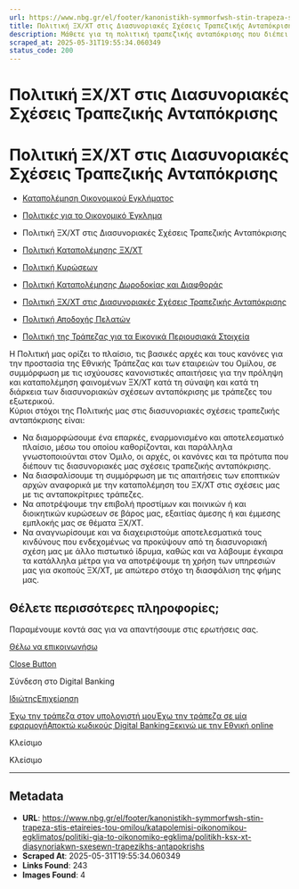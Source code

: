 ```yaml
---
url: https://www.nbg.gr/el/footer/kanonistikh-symmorfwsh-stin-trapeza-stis-etaireies-tou-omilou/katapolemisi-oikonomikou-egklimatos/politiki-gia-to-oikonomiko-egklima/politikh-ksx-xt-diasynoriakwn-sxesewn-trapezikhs-antapokrishs
title: Πολιτική ΞΧ/ΧΤ στις Διασυνοριακές Σχέσεις Τραπεζικής Ανταπόκρισης
description: Μάθετε για τη πολιτική τραπεζικής ανταπόκρισης που διέπει την Εθνική Τράπεζα. Βρείτε περισσότερες πληροφορίες στο site!
scraped_at: 2025-05-31T19:55:34.060349
status_code: 200
---
```


# Πολιτική ΞΧ/ΧΤ στις Διασυνοριακές Σχέσεις Τραπεζικής Ανταπόκρισης

# Πολιτική ΞΧ/ΧΤ στις Διασυνοριακές Σχέσεις Τραπεζικής Ανταπόκρισης

  * [Καταπολέμηση Οικονομικού Εγκλήματος](/el/footer/kanonistikh-symmorfwsh-stin-trapeza-stis-etaireies-tou-omilou/katapolemisi-oikonomikou-egklimatos)
  * [Πολιτικές για το Οικονομικό Έγκλημα](/el/footer/kanonistikh-symmorfwsh-stin-trapeza-stis-etaireies-tou-omilou/katapolemisi-oikonomikou-egklimatos/politiki-gia-to-oikonomiko-egklima)
  * Πολιτική ΞΧ/ΧΤ στις Διασυνοριακές Σχέσεις Τραπεζικής Ανταπόκρισης 

  * [Πολιτική Καταπολέμησης ΞΧ/ΧΤ](/el/footer/kanonistikh-symmorfwsh-stin-trapeza-stis-etaireies-tou-omilou/katapolemisi-oikonomikou-egklimatos/politiki-gia-to-oikonomiko-egklima/politiki-katapolemisis-ksx-xt)
  * [Πολιτική Κυρώσεων ](/el/footer/kanonistikh-symmorfwsh-stin-trapeza-stis-etaireies-tou-omilou/katapolemisi-oikonomikou-egklimatos/politiki-gia-to-oikonomiko-egklima/politiki-kurwsewn)
  * [Πολιτική Καταπολέμησης Δωροδοκίας και Διαφθοράς ](/el/footer/kanonistikh-symmorfwsh-stin-trapeza-stis-etaireies-tou-omilou/katapolemisi-oikonomikou-egklimatos/politiki-gia-to-oikonomiko-egklima/politiki-katapolemisis-dwrodokias-diafthoras)
  * [Πολιτική ΞΧ/ΧΤ στις Διασυνοριακές Σχέσεις Τραπεζικής Ανταπόκρισης](/el/footer/kanonistikh-symmorfwsh-stin-trapeza-stis-etaireies-tou-omilou/katapolemisi-oikonomikou-egklimatos/politiki-gia-to-oikonomiko-egklima/politikh-ksx-xt-diasynoriakwn-sxesewn-trapezikhs-antapokrishs)
  * [Πολιτική Αποδοχής Πελατών](/el/footer/kanonistikh-symmorfwsh-stin-trapeza-stis-etaireies-tou-omilou/katapolemisi-oikonomikou-egklimatos/politiki-gia-to-oikonomiko-egklima/politiki-apodoxis-pelatwn)
  * [Πολιτική της Τράπεζας για τα Εικονικά Περιουσιακά Στοιχεία](/el/footer/kanonistikh-symmorfwsh-stin-trapeza-stis-etaireies-tou-omilou/katapolemisi-oikonomikou-egklimatos/politiki-gia-to-oikonomiko-egklima/politikh-ths-trapezas-gia-ta-eikonika-perousiaka-stoixeia)

Η Πολιτική μας ορίζει το πλαίσιο, τις βασικές αρχές και τους κανόνες για την προστασία της Εθνικής Τράπεζας και των εταιρειών του Ομίλου, σε συμμόρφωση με τις ισχύουσες κανονιστικές απαιτήσεις για την πρόληψη και καταπολέμηση φαινομένων ΞΧ/ΧΤ κατά τη σύναψη και κατά τη διάρκεια των διασυνοριακών σχέσεων ανταπόκρισης με τράπεζες του εξωτερικού.  
Κύριοι στόχοι της Πολιτικής μας στις διασυνοριακές σχέσεις τραπεζικής ανταπόκρισης είναι:

  * Να διαμορφώσουμε ένα επαρκές, εναρμονισμένο και αποτελεσματικό πλαίσιο, μέσω του οποίου καθορίζονται, και παράλληλα γνωστοποιούνται στον Όμιλο, οι αρχές, οι κανόνες και τα πρότυπα που διέπουν τις διασυνοριακές μας σχέσεις τραπεζικής ανταπόκρισης. 
  * Να διασφαλίσουμε τη συμμόρφωση με τις απαιτήσεις των εποπτικών αρχών αναφορικά με την καταπολέμηση του ΞΧ/ΧΤ στις σχέσεις μας με τις ανταποκρίτριες τράπεζες. 
  * Να αποτρέψουμε την επιβολή προστίμων και ποινικών ή και διοικητικών κυρώσεων σε βάρος μας, εξαιτίας άμεσης ή και έμμεσης εμπλοκής μας σε θέματα ΞΧ/ΧΤ.
  * Να αναγνωρίσουμε και να διαχειριστούμε αποτελεσματικά τους κινδύνους που ενδεχομένως να προκύψουν από τη διασυνοριακή σχέση μας με άλλο πιστωτικό ίδρυμα, καθώς και να λάβουμε έγκαιρα τα κατάλληλα μέτρα για να αποτρέψουμε τη χρήση των υπηρεσιών μας για σκοπούς ΞΧ/ΧΤ, με απώτερο στόχο τη διασφάλιση της φήμης μας.

## Θέλετε περισσότερες πληροφορίες;

Παραμένουμε κοντά σας για να απαντήσουμε στις ερωτήσεις σας.

[Θέλω να επικοινωνήσω](/el/footer/epikoinwnia)

[Close Button](#)

Σύνδεση στο Digital Banking

[Ιδιώτης](https://ibank.nbg.gr/web/?loginType=retail)[Επιχείρηση](https://ibank.nbg.gr/web/?loginType=corporate)

[Έχω την τράπεζα στον υπολογιστή μου](/el/idiwtes/kathimerines-sunallages/digital-banking/internet-banking)[Έχω την τράπεζα σε μία εφαρμογή](/el/idiwtes/kathimerines-sunallages/digital-banking/mobile-banking)[Αποκτώ κωδικούς Digital Banking](/el/idiwtes/kathimerines-sunallages/digital-banking/dunatotites-internet-mobile-banking/ekdosi-kwdikwn-digital-banking)[Ξεκινώ με την Εθνική online](/el/idiwtes/kathimerines-sunallages/digital-banking/ksekiniste-me-thn-ethniki-online)

Κλείσιμο

Κλείσιμο

---

## Metadata

- **URL**: https://www.nbg.gr/el/footer/kanonistikh-symmorfwsh-stin-trapeza-stis-etaireies-tou-omilou/katapolemisi-oikonomikou-egklimatos/politiki-gia-to-oikonomiko-egklima/politikh-ksx-xt-diasynoriakwn-sxesewn-trapezikhs-antapokrishs
- **Scraped At**: 2025-05-31T19:55:34.060349
- **Links Found**: 243
- **Images Found**: 4
